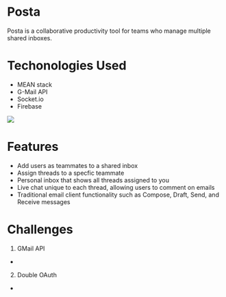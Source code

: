 # Posta

Posta is a collaborative productivity tool for teams who manage multiple shared inboxes.

# Techonologies Used
* MEAN stack
* G-Mail API
* Socket.io
* Firebase

<img src="http://i.imgur.com/gY34Ego.jpg">

# Features
* Add users as teammates to a shared inbox
* Assign threads to a specfic teammate
* Personal inbox that shows all threads assigned to you
* Live chat unique to each thread, allowing users to comment on emails
* Traditional email client functionality such as Compose, Draft, Send, and Receive messages


# Challenges
1. GMail API
  * 
2. Double OAuth
  * 
  



